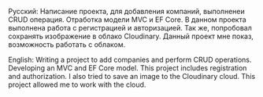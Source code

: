 Русский:
Написание проекта, для добавления компаний, выполненеи CRUD операция. Отработка модели MVC и EF Core. В данном проекта выполнена работа с регистрацией и авторизацией. Так же, попробовал сохранять изображение в облако Cloudinary.
Данный проект мне показ, возможность работать с облаком.

English:
Writing a project to add companies and perform CRUD operations. Developing an MVC and EF Core model. This project includes registration and authorization. I also tried to save an image to the Cloudinary cloud.
This project allowed me to work with the cloud.
